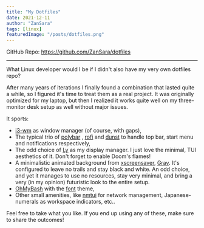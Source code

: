 ```yaml
---
title: "My Dotfiles"
date: 2021-12-11
author: "ZanSara"
tags: [linux]
featuredImage: "/posts/dotfiles.png"
---
```


GitHub Repo: https://github.com/ZanSara/dotfiles

---

What Linux developer would I be if I didn't also have my very own dotfiles repo?

After many years of iterations I finally found a combination that lasted quite a while, so I figured it's time to treat them as a real project. It was originally optimized for my laptop, but then I realized it works quite well on my three-monitor desk setup as well without major issues.

It sports:
- [i3-wm](https://github.com/Airblader/i3) as window manager (of course, with gaps),
- The typical trio of [polybar](https://github.com/polybar/polybar) , [rofi](https://github.com/davatorium/rofi) and [dunst](https://github.com/dunst-project/dunst) to handle top bar, start menu and notifications respectively,
- The odd choice of [Ly](https://github.com/nullgemm/ly) as my display manager. I just love the minimal, TUI aesthetics of it. Don't forget to enable Doom's flames!
- A minimalistic animated background from [xscreensaver](https://www.jwz.org/xscreensaver/screenshots/), [Grav](https://www.youtube.com/watch?v=spQRFDmDMeg). It's configured to leave no trails and stay black and white. An odd choice, and yet it manages to use no resources, stay very minimal, and bring a very (in my opinion) futuristic look to the entire setup.
- [OhMyBash](https://github.com/ohmybash/oh-my-bash/tree/master/themes/font) with the [font](https://github.com/ohmybash/oh-my-bash/tree/master/themes/font) theme,
- Other small amenities, like [nmtui](https://docs.rockylinux.org/gemstones/nmtui/) for network management, Japanese-numerals as workspace indicators, etc..

Feel free to take what you like. If you end up using any of these, make sure to share the outcomes!
